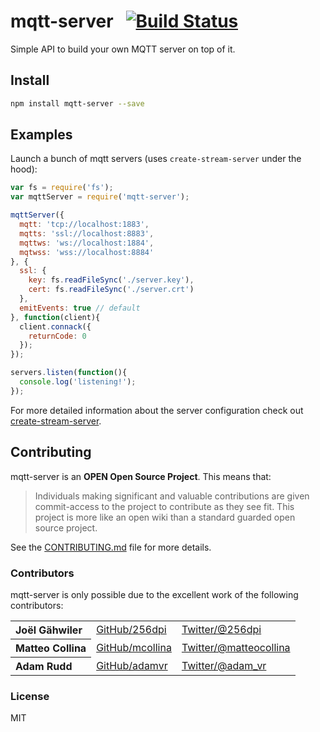# mqtt-server&nbsp;&nbsp;&nbsp;[![Build Status](https://travis-ci.org/mqttjs/mqtt-server.png)](https://travis-ci.org/mqttjs/mqtt-server)

Simple API to build your own MQTT server on top of it.

## Install

```bash
npm install mqtt-server --save
```

## Examples

Launch a bunch of mqtt servers (uses `create-stream-server` under the hood):

```js
var fs = require('fs');
var mqttServer = require('mqtt-server');

mqttServer({
  mqtt: 'tcp://localhost:1883',
  mqtts: 'ssl://localhost:8883',
  mqttws: 'ws://localhost:1884',
  mqtwss: 'wss://localhost:8884'
}, {
  ssl: {
    key: fs.readFileSync('./server.key'),
    cert: fs.readFileSync('./server.crt')
  },
  emitEvents: true // default
}, function(client){
  client.connack({
    returnCode: 0
  });
});

servers.listen(function(){
  console.log('listening!');
});
```

For more detailed information about the server configuration check out [create-stream-server](https://github.com/mqttjs/create-stream-server).

## Contributing

mqtt-server is an **OPEN Open Source Project**. This means that:

> Individuals making significant and valuable contributions are given commit-access to the project to contribute as they see fit. This project is more like an open wiki than a standard guarded open source project.

See the [CONTRIBUTING.md](https://github.com/mqttjs/mqtt-server/blob/master/CONTRIBUTING.md) file for more details.

### Contributors

mqtt-server is only possible due to the excellent work of the following contributors:

<table><tbody>
<tr><th align="left">Joël Gähwiler</th><td><a href="https://github.com/256dpi">GitHub/256dpi</a></td><td><a href="http://twitter.com/256dpi">Twitter/@256dpi</a></td></tr>
<tr><th align="left">Matteo Collina</th><td><a href="https://github.com/mcollina">GitHub/mcollina</a></td><td><a href="http://twitter.com/matteocollina">Twitter/@matteocollina</a></td></tr>
<tr><th align="left">Adam Rudd</th><td><a href="https://github.com/adamvr">GitHub/adamvr</a></td><td><a href="http://twitter.com/adam_vr">Twitter/@adam_vr</a></td></tr>
</tbody></table>

### License

MIT
